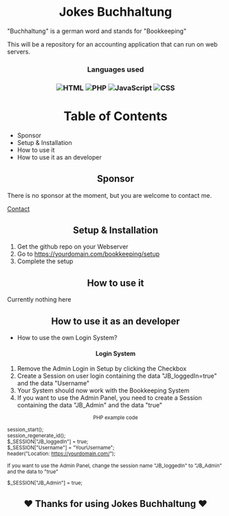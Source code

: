 <h1 align="center">
Jokes Buchhaltung
</h1>

"Buchhaltung" is a german word and stands for "Bookkeeping"

This will be a repository for an accounting application that can run on web servers. 
<h3 align="center">Languages used</h3>
<h3 align="center">

![HTML](https://img.shields.io/badge/HTML5-E34F26?style=for-the-badge&logo=html5&logoColor=white)
![PHP](https://img.shields.io/badge/PHP-777BB4?style=for-the-badge&logo=php&logoColor=white)
![JavaScript](https://img.shields.io/badge/JavaScript-F7DF1E?style=for-the-badge&logo=javascript&logoColor=black)
![CSS](https://img.shields.io/badge/CSS3-1572B6?style=for-the-badge&logo=css3&logoColor=white)


<h1 align="center">
Table of Contents
</h1>

- Sponsor
- Setup & Installation
- How to use it
- How to use it as an developer

<h2 align="center">
Sponsor
</h2>

There is no sponsor at the moment, but you are welcome to contact me.

<a href="mailto:daedalusdontknow@gmx.de?subject=Sponsor%20or%20Partner" align="center">Contact</a>

<h2 align="center">
Setup & Installation
</h2>

1. Get the github repo on your Webserver
2. Go to https://yourdomain.com/bookkeeping/setup
3. Complete the setup

<h2 align="center">
How to use it
</h2>

Currently nothing here

<h2 align="center">
How to use it as an developer
</h2>

- How to use the own Login System?

<h4 align="center">
Login System
</h4>

1. Remove the Admin Login in Setup by clicking the Checkbox
2. Create a Session on user login containing the data "JB_loggedIn=true" and the data "Username"
3. Your System should now work with the Bookkeeping System
4. If you want to use the Admin Panel, you need to create a Session containing the data "JB_Admin" and the data "true"

<p align="center">
<small>
PHP example code

session_start();\
session_regenerate_id();\
$_SESSION["JB_loggedIn"] = true;\
$_SESSION["Username"] = "YourUsername";\
header("Location: https://yourdomain.com/");

If you want to use the Admin Panel, change the session name "JB_loggedIn" to "JB_Admin" and the data to "true"

$_SESSION["JB_Admin"] = true;

</small>
</p>

<h2 align="center">
♥️ Thanks for using Jokes Buchhaltung ♥️
</h2>
